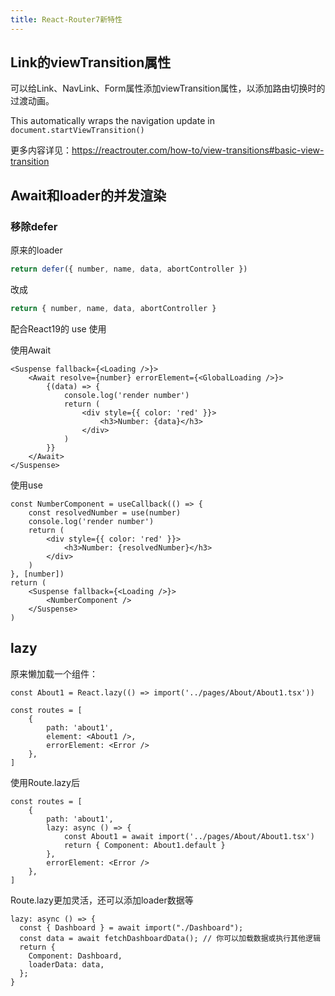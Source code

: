 ```yaml
---
title: React-Router7新特性
---
```




## Link的viewTransition属性

可以给Link、NavLink、Form属性添加viewTransition属性，以添加路由切换时的过渡动画。

This automatically wraps the navigation update in `document.startViewTransition()`

更多内容详见：https://reactrouter.com/how-to/view-transitions#basic-view-transition

## Await和loader的并发渲染

### 移除defer

原来的loader

```ts
return defer({ number, name, data, abortController })
```

改成

```ts
return { number, name, data, abortController }
```

配合React19的 use 使用

使用Await

```tsx
<Suspense fallback={<Loading />}>
    <Await resolve={number} errorElement={<GlobalLoading />}>
        {(data) => {
            console.log('render number')
            return (
                <div style={{ color: 'red' }}>
                    <h3>Number: {data}</h3>
                </div>
            )
        }}
    </Await>
</Suspense>
```

使用use

```tsx
const NumberComponent = useCallback(() => {
    const resolvedNumber = use(number)
    console.log('render number')
    return (
        <div style={{ color: 'red' }}>
            <h3>Number: {resolvedNumber}</h3>
        </div>
    )
}, [number])
return (
    <Suspense fallback={<Loading />}>
        <NumberComponent />
    </Suspense>
)
```





## lazy

原来懒加载一个组件：

```tsx
const About1 = React.lazy(() => import('../pages/About/About1.tsx'))

const routes = [
    {
        path: 'about1',
        element: <About1 />,
        errorElement: <Error />
    },
]
```

使用Route.lazy后

```tsx
const routes = [
    {
        path: 'about1',
        lazy: async () => {
            const About1 = await import('../pages/About/About1.tsx')
            return { Component: About1.default }
        },
        errorElement: <Error />
    },
]
```

Route.lazy更加灵活，还可以添加loader数据等

```tsx
lazy: async () => {
  const { Dashboard } = await import("./Dashboard");
  const data = await fetchDashboardData(); // 你可以加载数据或执行其他逻辑
  return {
    Component: Dashboard,
    loaderData: data,
  };
}
```

